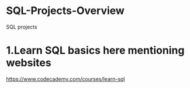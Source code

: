 # SQL-Projects-Overview
SQL projects 
# 1.Learn SQL basics here mentioning websites
https://www.codecademy.com/courses/learn-sql
